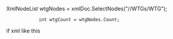   XmlNodeList wtgNodes = xmlDoc.SelectNodes("//WTGs/WTG");
               
                int wtgCount = wtgNodes.Count;


if xml like this 
<WTGs><WTG ID="1" Number="16152700" State="48" Status="44" Wind="5.9000001" Power="292" /><WTG ID="2" Number="16152699" State="56" Status="44" Wind="4.0999999" Power="0" />
<WTG ID="3" Number="16152698" State="48" Status="44" Wind="6.5999999" Power="307" /><WTG ID="4" Number="16152695" State="48" Status="44" Wind="5.20000029" Power="305" />
<WTG ID="5" Number="16152696" State="48" Status="44" Wind="4.9000001" Power="193" /><WTG ID="6" Number="16152697" State="52" Status="50" Wind="2.20000005" Power="0" /></WTGs>
